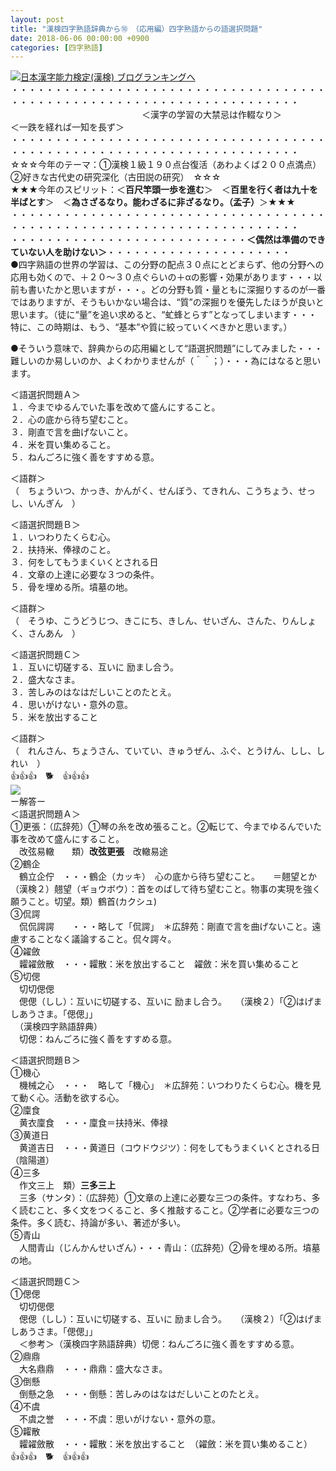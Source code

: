 ```yaml
---
layout: post
title: "漢検四字熟語辞典から⑩　（応用編）四字熟語からの語選択問題"
date: 2018-06-06 00:00:00 +0900
categories: [四字熟語]
---
```


[![](/syuusyuu9701/assets/images/漢検四字熟語辞典から⑩-（応用編）四字熟語からの語選択問題-br_c_3028_1.gif)](http://blog.with2.net/link.php?1659096:3028 "日本漢字能力検定(漢検) ブログランキングへ")[日本漢字能力検定(漢検) ブログランキングへ](http://blog.with2.net/link.php?1659096:3028)  
・・・・・・・・・・・・・・・・・・・・・・・・・・・・・・・・・・・・・・・・・・・・・・・・・・・・・・・・・・・・・・・・・・・・・  
　　　　　　　　　　　　　　　＜漢字の学習の大禁忌は作輟なり＞　　　　　＜一跌を経れば一知を長ず＞　　　　　  
・・・・・・・・・・・・・・・・・・・・・・・・・・・・・・・・・・・・・・・・・・・・・・・・・・・・・・・・・・・・・・・・・・・・・  
☆☆☆今年のテーマ：①漢検１級１９０点台復活（あわよくば２００点満点）　②好きな古代史の研究深化（古田説の研究）　☆☆☆  
★★★今年のスピリット：＜**百尺竿頭一歩を進む**＞　＜**百里を行く者は九十を半ばとす**＞　＜**為さざるなり。能わざるに非ざるなり。（孟子）**＞★★★  
・・・・・・・・・・・・・・・・・・・・・・・・・・・・・・・・・・・・・・・・・・・・・・・・・・・・・・・・・・・・・・・・・・・・・  
・・・・・・・・・・・・・・・・・・・・・・・・・・・**＜偶然は準備のできていない人を助けない＞**・・・・・・・・・・・・・・・・・・・・・  
●四字熟語の世界の学習は、この分野の配点３０点にとどまらず、他の分野への応用も効くので、＋２０～３０点ぐらいの＋αの影響・効果があります・・・以前も書いたかと思いますが・・・。どの分野も質・量ともに深掘りするのが一番ではありますが、そうもいかない場合は、“質”の深掘りを優先したほうが良いと思います。（徒に“量”を追い求めると、“虻蜂とらす”となってしまいます・・・特に、この時期は、もう、“基本”や質に絞っていくべきかと思います。）  
  
●そういう意味で、辞典からの応用編として“語選択問題”にしてみました・・・難しいのか易しいのか、よくわかりませんが（＾＾；）・・・為にはなると思います。  
  
＜語選択問題Ａ＞  
１．今までゆるんでいた事を改めて盛んにすること。  
２．心の底から待ち望むこと。  
３．剛直で言を曲げないこと。  
４．米を買い集めること。  
５．ねんごろに強く善をすすめる意。  
  
＜語群＞  
（　ちょういつ、かっき、かんがく、せんぼう、てきれん、こうちょう、せっし、いんぎん　）  
  
＜語選択問題Ｂ＞  
１．いつわりたくらむ心。  
２．扶持米、俸禄のこと。  
３．何をしてもうまくいくとされる日  
４．文章の上達に必要な３つの条件。  
５．骨を埋める所。墳墓の地。  
  
＜語群＞  
（　そうゆ、こうどうじつ、きこにち、きしん、せいざん、さんた、りんしょく、さんあん　）  
  
＜語選択問題Ｃ＞  
１．互いに切磋する、互いに 励まし合う。　  
２．盛大なさま。  
３．苦しみのはなはだしいことのたとえ。  
４．思いがけない・意外の意。  
５．米を放出すること　  
  
＜語群＞  
（　れんさん、ちょうさん、ていてい、きゅうぜん、ふぐ、とうけん、しし、しれい　）  
👍👍👍　🐕　👍👍👍  
![](/syuusyuu9701/assets/images/漢検四字熟語辞典から⑩-（応用編）四字熟語からの語選択問題-b3a39ebd8c005cbb3def20e87bb2eff5.jpg)  
ー解答ー  
＜語選択問題Ａ＞  
①更張：（広辞苑）①琴の糸を改め張ること。②転じて、今までゆるんでいた事を改めて盛んにすること。  
　改弦易轍　　類）**改弦更張**　改轍易途  
②鶴企  
　鶴立企佇　・・・鶴企（カッキ）　心の底から待ち望むこと。　　＝翹望とか  
（漢検２）翹望（ギョウボウ）：首をのばして待ち望むこと。物事の実現を強く願うこと。切望。類）鶴首(カクシュ)  
③侃諤  
　侃侃諤諤　　・・・略して「侃諤」　＊広辞苑：剛直で言を曲げないこと。遠慮することなく議論すること。侃々諤々。  
④糴斂  
　糶糴斂散　・・・糶散：米を放出すること　糴斂：米を買い集めること  
⑤切偲  
　切切偲偲　  
　偲偲（しし）：互いに切磋する、互いに 励まし合う。　　（漢検２）「②はげましあうさま。「偲偲」」  
　（漢検四字熟語辞典）  
　切偲：ねんごろに強く善をすすめる意。  
  
＜語選択問題Ｂ＞  
①機心  
　機械之心　・・・　略して「機心」　＊広辞苑：いつわりたくらむ心。機を見て動く心。活動を欲する心。  
②廩食  
　黄衣廩食　・・・廩食＝扶持米、俸禄  
③黄道日  
　黄道吉日　・・・黄道日（コウドウジツ）：何をしてもうまくいくとされる日（陰陽道）  
④三多  
　作文三上　類）**三多三上**　　  
　三多（サンタ）：（広辞苑）①文章の上達に必要な三つの条件。すなわち、多く読むこと、多く文をつくること、多く推敲すること。②学者に必要な三つの条件。多く読む、持論が多い、著述が多い。  
⑤青山  
　人間青山（じんかんせいざん）・・・青山：（広辞苑）②骨を埋める所。墳墓の地。  
  
＜語選択問題Ｃ＞  
①偲偲  
　切切偲偲　  
　偲偲（しし）：互いに切磋する、互いに 励まし合う。　　（漢検２）「②はげましあうさま。「偲偲」」  
　＜参考＞（漢検四字熟語辞典）切偲：ねんごろに強く善をすすめる意。  
②鼎鼎  
　大名鼎鼎　・・・鼎鼎：盛大なさま。  
③倒懸  
　倒懸之急　・・・倒懸：苦しみのはなはだしいことのたとえ。  
④不虞  
　不虞之誉　・・・不虞：思いがけない・意外の意。  
⑤糶散  
　糶糴斂散　・・・糶散：米を放出すること　（糴斂：米を買い集めること）  
👍👍👍　🐕　👍👍👍